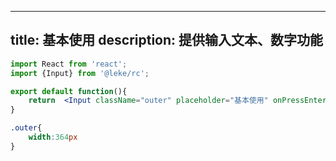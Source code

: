 <!--
 * @Description: 
 * @Author: linchaoting
 * @Date: 2020-11-13 16:16:51
 * @LastEditTime: 2021-03-04 14:31:31
-->
---
title: 基本使用
description: 提供输入文本、数字功能
---
```jsx
import React from 'react';
import {Input} from '@leke/rc';

export default function(){
    return  <Input className="outer" placeholder="基本使用" onPressEnter={(e)=>{console.log(e.target.value);}}/>;
}
```
```css
.outer{
    width:364px
}
```